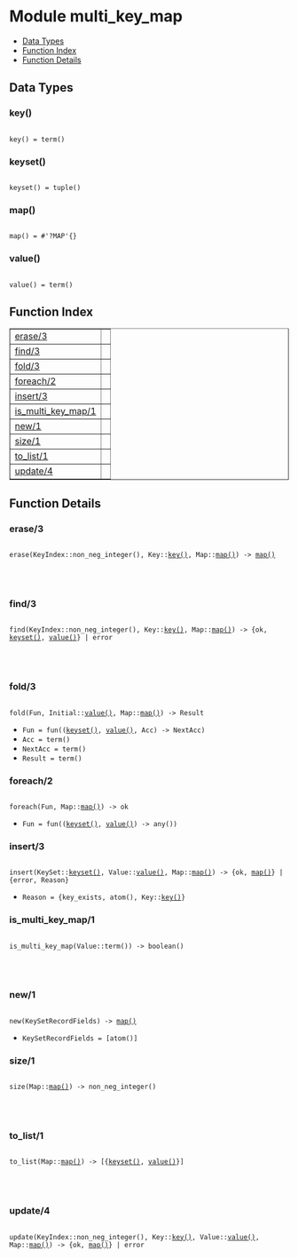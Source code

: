 

# Module multi_key_map #
* [Data Types](#types)
* [Function Index](#index)
* [Function Details](#functions)



<a name="types"></a>

## Data Types ##




### <a name="type-key">key()</a> ###



<pre><code>
key() = term()
</code></pre>





### <a name="type-keyset">keyset()</a> ###



<pre><code>
keyset() = tuple()
</code></pre>





### <a name="type-map">map()</a> ###



<pre><code>
map() = #'?MAP'{}
</code></pre>





### <a name="type-value">value()</a> ###



<pre><code>
value() = term()
</code></pre>


<a name="index"></a>

## Function Index ##


<table width="100%" border="1" cellspacing="0" cellpadding="2" summary="function index"><tr><td valign="top"><a href="#erase-3">erase/3</a></td><td></td></tr><tr><td valign="top"><a href="#find-3">find/3</a></td><td></td></tr><tr><td valign="top"><a href="#fold-3">fold/3</a></td><td></td></tr><tr><td valign="top"><a href="#foreach-2">foreach/2</a></td><td></td></tr><tr><td valign="top"><a href="#insert-3">insert/3</a></td><td></td></tr><tr><td valign="top"><a href="#is_multi_key_map-1">is_multi_key_map/1</a></td><td></td></tr><tr><td valign="top"><a href="#new-1">new/1</a></td><td></td></tr><tr><td valign="top"><a href="#size-1">size/1</a></td><td></td></tr><tr><td valign="top"><a href="#to_list-1">to_list/1</a></td><td></td></tr><tr><td valign="top"><a href="#update-4">update/4</a></td><td></td></tr></table>


<a name="functions"></a>

## Function Details ##

<a name="erase-3"></a>

### erase/3 ###


<pre><code>
erase(KeyIndex::non_neg_integer(), Key::<a href="#type-key">key()</a>, Map::<a href="#type-map">map()</a>) -&gt; <a href="#type-map">map()</a>
</code></pre>

<br></br>



<a name="find-3"></a>

### find/3 ###


<pre><code>
find(KeyIndex::non_neg_integer(), Key::<a href="#type-key">key()</a>, Map::<a href="#type-map">map()</a>) -&gt; {ok, <a href="#type-keyset">keyset()</a>, <a href="#type-value">value()</a>} | error
</code></pre>

<br></br>



<a name="fold-3"></a>

### fold/3 ###


<pre><code>
fold(Fun, Initial::<a href="#type-value">value()</a>, Map::<a href="#type-map">map()</a>) -&gt; Result
</code></pre>

<ul class="definitions"><li><code>Fun = fun((<a href="#type-keyset">keyset()</a>, <a href="#type-value">value()</a>, Acc) -&gt; NextAcc)</code></li><li><code>Acc = term()</code></li><li><code>NextAcc = term()</code></li><li><code>Result = term()</code></li></ul>


<a name="foreach-2"></a>

### foreach/2 ###


<pre><code>
foreach(Fun, Map::<a href="#type-map">map()</a>) -&gt; ok
</code></pre>

<ul class="definitions"><li><code>Fun = fun((<a href="#type-keyset">keyset()</a>, <a href="#type-value">value()</a>) -&gt; any())</code></li></ul>


<a name="insert-3"></a>

### insert/3 ###


<pre><code>
insert(KeySet::<a href="#type-keyset">keyset()</a>, Value::<a href="#type-value">value()</a>, Map::<a href="#type-map">map()</a>) -&gt; {ok, <a href="#type-map">map()</a>} | {error, Reason}
</code></pre>

<ul class="definitions"><li><code>Reason = {key_exists, atom(), Key::<a href="#type-key">key()</a>}</code></li></ul>


<a name="is_multi_key_map-1"></a>

### is_multi_key_map/1 ###


<pre><code>
is_multi_key_map(Value::term()) -&gt; boolean()
</code></pre>

<br></br>



<a name="new-1"></a>

### new/1 ###


<pre><code>
new(KeySetRecordFields) -&gt; <a href="#type-map">map()</a>
</code></pre>

<ul class="definitions"><li><code>KeySetRecordFields = [atom()]</code></li></ul>


<a name="size-1"></a>

### size/1 ###


<pre><code>
size(Map::<a href="#type-map">map()</a>) -&gt; non_neg_integer()
</code></pre>

<br></br>



<a name="to_list-1"></a>

### to_list/1 ###


<pre><code>
to_list(Map::<a href="#type-map">map()</a>) -&gt; [{<a href="#type-keyset">keyset()</a>, <a href="#type-value">value()</a>}]
</code></pre>

<br></br>



<a name="update-4"></a>

### update/4 ###


<pre><code>
update(KeyIndex::non_neg_integer(), Key::<a href="#type-key">key()</a>, Value::<a href="#type-value">value()</a>, Map::<a href="#type-map">map()</a>) -&gt; {ok, <a href="#type-map">map()</a>} | error
</code></pre>

<br></br>



